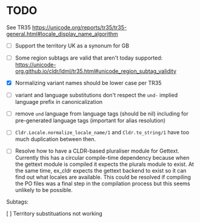 # TODO

See TR35 https://unicode.org/reports/tr35/tr35-general.html#locale_display_name_algorithm

* [ ] Support the territory UK as a synonum for GB

* [ ] Some region subtags are valid that aren't today supported: https://unicode-org.github.io/cldr/ldml/tr35.html#unicode_region_subtag_validity

* [X] Normalizing variant names should be lower case per TR35

* [ ] variant and language substitutions don't respect the `und-` implied language prefix in canonicalization

* [ ] remove `und` language from language tags (should be nil) including for pre-generated language tags (important for alias resolution)

* [ ] `Cldr.Locale.normalize_locale_name/1` and `Cldr.to_string/1` have too much duplication between then.

* [ ] Resolve how to have a CLDR-based pluraliser module for Gettext. Currently this has a circular compile-time dependency because when the gettext module is compiled it expects the plurals module to exist. At the same time, ex_cldr expects the gettext backend to exist so it can find out what locales are available. This could be resolved if compiling the PO files was a final step in the compilation process but this seems unlikely to be possible.



Subtags:

[ ] Territory substituations not working